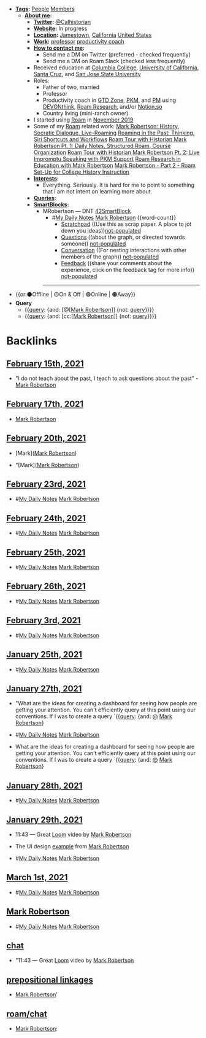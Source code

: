 - **[Tags](<Tags.md>):** [People](<People.md>) [Members](<Members.md>)
    - **[About me](<About me.md>):** 
        - **[Twitter](<Twitter.md>):** [@Calhistorian](https://www.twitter.com/calhistorian) 
        - **[Website](<Website.md>):** In progress
        - **[Location](<Location.md>):** [Jamestown](<Jamestown.md>), [California](<California.md>) [United States](<United States.md>)
        - **[Work](<Work.md>):** [professor](<professor.md>) [productivity coach](<productivity coach.md>) 
        - **[How to contact me](<How to contact me.md>):**
            - Send me a DM on Twitter (preferred - checked frequently)
            - Send me a DM on Roam Slack (checked less frequently)
        - Received education at [Columbia College](<Columbia College.md>), [University of California, Santa Cruz](<University of California, Santa Cruz.md>), and [San Jose State University](<San Jose State University.md>)
        - Roles:
            - Father of two, married
            - Professor
            - Productivity coach in [GTD Zone](<GTD Zone.md>), [PKM](<PKM.md>), and [PM](<PM.md>) using [DEVONthink](<DEVONthink.md>), [Roam Research](<Roam Research.md>), and/or [Notion.so](<Notion.so.md>)
            - Country living (mini-ranch owner)
        - I started using [Roam](<Roam.md>) in [November 2019](<November 2019.md>)
        - Some of my [Roam](<Roam.md>) related work:
            [Mark Robertson: History, Socratic Dialogue, Live-Roaming](https://www.buzzsprout.com/1194506/4875515)
            [Roaming in the Past: Thinking, Siri Shortcuts and Workflows](https://www.roambrain.com/roaming-in-the-past/)
            [Roam Tour with Historian Mark Robertson Pt. 1: Daily Notes, Structured Roam, Course Organization](https://youtu.be/O3Chd8ECy2A)
            [Roam Tour with Historian Mark Robertson Pt. 2: Live Impromptu Speaking with PKM Support](https://youtu.be/cO_z04mfG90)
            [Roam Research in Education with Mark Robertson](https://youtu.be/bSbuOPgHL3E)
            [Mark Robertson - Part 2 - Roam Set-Up for College History Instruction](https://youtu.be/_QJ6Nt2r_xg)
        - **[Interests](<Interests.md>):**
            - Everything. Seriously. It is hard for me to point to something that I am not intent on learning more about. 
        - **[Queries](<Queries.md>):**
        - **[SmartBlocks](<SmartBlocks.md>):**
            - MRobertson — DNT [42SmartBlock](<42SmartBlock.md>)
                - #[My Daily Notes](<My Daily Notes.md>) [Mark Robertson](<Mark Robertson.md>) {{word-count}}
                    - [Scratchpad](<Scratchpad.md>) ((Use this as scrap paper. A place to jot down you ideas))[not-populated](<not-populated.md>)
                    - [Questions](<Questions.md>) ((about the graph, or directed towards someone)) [not-populated](<not-populated.md>)
                    - [Conversation](<Conversation.md>) ((For nesting interactions with other members of the graph)) [not-populated](<not-populated.md>)
                    - [Feedback](<Feedback.md>) ((share your comments about the experience, click on the feedback tag for more info)) [not-populated](<not-populated.md>)
                - ---
- {{or:⚫️Offline | 🟡On & Off | 🟢Online | 🟠Away}}
- **Query**
    - {{[query](<query.md>): {and: [@[[Mark Robertson](<@[[Mark Robertson.md>)]] {not: [query](<query.md>)}}}}
    - {{[query](<query.md>): {and: [cc:[[Mark Robertson](<cc:[[Mark Robertson.md>)]] {not: [query](<query.md>)}}}}

# Backlinks
## [February 15th, 2021](<February 15th, 2021.md>)
- "I do not teach about the past, I teach to ask questions about the past" - [Mark Robertson](<Mark Robertson.md>)

## [February 17th, 2021](<February 17th, 2021.md>)
- [Mark Robertson](<Mark Robertson.md>)

## [February 20th, 2021](<February 20th, 2021.md>)
- [Mark]([Mark Robertson](<Mark Robertson.md>))

- "[Mark]([Mark Robertson](<Mark Robertson.md>))

## [February 23rd, 2021](<February 23rd, 2021.md>)
- #[My Daily Notes](<My Daily Notes.md>) [Mark Robertson](<Mark Robertson.md>)

## [February 24th, 2021](<February 24th, 2021.md>)
- #[My Daily Notes](<My Daily Notes.md>) [Mark Robertson](<Mark Robertson.md>)

## [February 25th, 2021](<February 25th, 2021.md>)
- #[My Daily Notes](<My Daily Notes.md>) [Mark Robertson](<Mark Robertson.md>)

## [February 26th, 2021](<February 26th, 2021.md>)
- #[My Daily Notes](<My Daily Notes.md>) [Mark Robertson](<Mark Robertson.md>)

## [February 3rd, 2021](<February 3rd, 2021.md>)
- #[My Daily Notes](<My Daily Notes.md>) [Mark Robertson](<Mark Robertson.md>)

## [January 25th, 2021](<January 25th, 2021.md>)
- #[My Daily Notes](<My Daily Notes.md>) [Mark Robertson](<Mark Robertson.md>)

## [January 27th, 2021](<January 27th, 2021.md>)
- "What are the ideas for creating a dashboard for seeing how people are getting your attention. You can't efficiently query at this point using our conventions. If I was to create a query `{{[query](<query.md>): {and: [@](<@.md>) [Mark Robertson](<Mark Robertson.md>)}

- #[My Daily Notes](<My Daily Notes.md>) [Mark Robertson](<Mark Robertson.md>)

- What are the ideas for creating a dashboard for seeing how people are getting your attention. You can't efficiently query at this point using our conventions. If I was to create a query `{{[query](<query.md>): {and: [@](<@.md>) [Mark Robertson](<Mark Robertson.md>)}

## [January 28th, 2021](<January 28th, 2021.md>)
- #[My Daily Notes](<My Daily Notes.md>) [Mark Robertson](<Mark Robertson.md>)

## [January 29th, 2021](<January 29th, 2021.md>)
- 11:43 — Great [Loom](<Loom.md>) video by [Mark Robertson](<Mark Robertson.md>)

- The UI design [example](((lRBaD3yYL))) from [Mark Robertson](<Mark Robertson.md>)

- #[My Daily Notes](<My Daily Notes.md>) [Mark Robertson](<Mark Robertson.md>)

## [March 1st, 2021](<March 1st, 2021.md>)
- #[My Daily Notes](<My Daily Notes.md>) [Mark Robertson](<Mark Robertson.md>)

## [Mark Robertson](<Mark Robertson.md>)
- #[My Daily Notes](<My Daily Notes.md>) [Mark Robertson](<Mark Robertson.md>)

## [chat](<chat.md>)
- "11:43 — Great [Loom](<Loom.md>) video by [Mark Robertson](<Mark Robertson.md>)

## [prepositional linkages](<prepositional linkages.md>)
- [Mark Robertson](<Mark Robertson.md>)'

## [roam/chat](<roam/chat.md>)
- [Mark Robertson](<Mark Robertson.md>):

